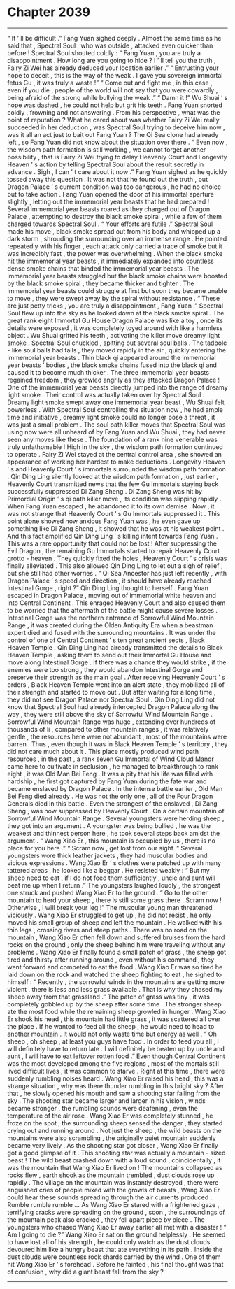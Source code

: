 
# Chapter 2039


---

“ It ’ ll be difficult .” Fang Yuan sighed deeply .
Almost the same time as he said that , Spectral Soul , who was outside , attacked even quicker than before !
Spectral Soul shouted coldly : “ Fang Yuan , you are truly a disappointment . How long are you going to hide ? I ’ ll tell you the truth , Fairy Zi Wei has already deduced your location earlier .”
“ Entrusting your hope to deceit , this is the way of the weak . I gave you sovereign immortal fetus Gu , it was truly a waste !”
“ Come out and fight me , in this case , even if you die , people of the world will not say that you were cowardly , being afraid of the strong while bullying the weak .”
“ Damn it !” Wu Shuai ’ s hope was dashed , he could not help but grit his teeth .
Fang Yuan snorted coldly , frowning and not answering . From his perspective , what was the point of reputation ? What he cared about was whether Fairy Zi Wei really succeeded in her deduction , was Spectral Soul trying to deceive him now , was it all an act just to bait out Fang Yuan ?
The Qi Sea clone had already left , so Fang Yuan did not know about the situation over there .
“ Even now , the wisdom path formation is still working , we cannot forget another possibility , that is Fairy Zi Wei trying to delay Heavenly Court and Longevity Heaven ’ s action by telling Spectral Soul about the result secretly in advance . Sigh , I can ’ t care about it now .” Fang Yuan sighed as he quickly tossed away this question .
It was not that he found out the truth , but Dragon Palace ’ s current condition was too dangerous , he had no choice but to take action .
Fang Yuan opened the door of his immortal aperture slightly , letting out the immemorial year beasts that he had prepared !
Several immemorial year beasts roared as they charged out of Dragon Palace , attempting to destroy the black smoke spiral , while a few of them charged towards Spectral Soul .
“ Your efforts are futile .” Spectral Soul made his move , black smoke spread out from his body and whipped up a dark storm , shrouding the surrounding over an immense range .
He pointed repeatedly with his finger , each attack only carried a trace of smoke but it was incredibly fast , the power was overwhelming . When the black smoke hit the immemorial year beasts , it immediately expanded into countless dense smoke chains that binded the immemorial year beasts .
The immemorial year beasts struggled but the black smoke chains were boosted by the black smoke spiral , they became thicker and tighter . The immemorial year beasts could struggle at first but soon they became unable to move , they were swept away by the spiral without resistance .
“ These are just petty tricks , you are truly a disappointment , Fang Yuan .” Spectral Soul flew up into the sky as he looked down at the black smoke spiral .
The great rank eight Immortal Gu House Dragon Palace was like a toy , once its details were exposed , it was completely toyed around with like a harmless object .
Wu Shuai gritted his teeth , activating the killer move dreamy light smoke .
Spectral Soul chuckled , spitting out several soul balls . The tadpole - like soul balls had tails , they moved rapidly in the air , quickly entering the immemorial year beasts .
Thin black qi appeared around the immemorial year beasts ’ bodies , the black smoke chains fused into the black qi and caused it to become much thicker .
The three immemorial year beasts regained freedom , they growled angrily as they attacked Dragon Palace !
One of the immemorial year beasts directly jumped into the range of dreamy light smoke .
Their control was actually taken over by Spectral Soul .
Dreamy light smoke swept away one immemorial year beast , Wu Shuai felt powerless . With Spectral Soul controlling the situation now , he had ample time and initiative , dreamy light smoke could no longer pose a threat , it was just a small problem .
The soul path killer moves that Spectral Soul was using now were all unheard of by Fang Yuan and Wu Shuai , they had never seen any moves like these .
The foundation of a rank nine venerable was truly unfathomable !
High in the sky , the wisdom path formation continued to operate .
Fairy Zi Wei stayed at the central control area , she showed an appearance of working her hardest to make deductions .
Longevity Heaven ’ s and Heavenly Court ’ s immortals surrounded the wisdom path formation .
Qin Ding Ling silently looked at the wisdom path formation , just earlier , Heavenly Court transmitted news that the few Gu Immortals staying back successfully suppressed Di Zang Sheng .
Di Zang Sheng was hit by Primordial Origin ’ s qi path killer move , its condition was slipping rapidly . When Fang Yuan escaped , he abandoned it to its own demise . Now , it was not strange that Heavenly Court ’ s Gu Immortals suppressed it .
This point alone showed how anxious Fang Yuan was , he even gave up something like Di Zang Sheng , it showed that he was at his weakest point .
And this fact amplified Qin Ding Ling ’ s killing intent towards Fang Yuan .
This was a rare opportunity that could not be lost !
After suppressing the Evil Dragon , the remaining Gu Immortals started to repair Heavenly Court grotto - heaven . They quickly fixed the holes , Heavenly Court ’ s crisis was finally alleviated .
This also allowed Qin Ding Ling to let out a sigh of relief , but she still had other worries .
“ Qi Sea Ancestor has just left recently , with Dragon Palace ’ s speed and direction , it should have already reached Intestinal Gorge , right ?” Qin Ding Ling thought to herself .
Fang Yuan escaped in Dragon Palace , moving out of immemorial white heaven and into Central Continent . This enraged Heavenly Court and also caused them to be worried that the aftermath of the battle might cause severe losses .
Intestinal Gorge was the northern entrance of Sorrowful Wind Mountain Range , it was created during the Olden Antiquity Era when a beastman expert died and fused with the surrounding mountains . It was under the control of one of Central Continent ’ s ten great ancient sects , Black Heaven Temple .
Qin Ding Ling had already transmitted the details to Black Heaven Temple , asking them to send out their Immortal Gu House and move along Intestinal Gorge . If there was a chance they would strike , if the enemies were too strong , they would abandon Intestinal Gorge and preserve their strength as the main goal .
After receiving Heavenly Court ’ s orders , Black Heaven Temple went into an alert state , they mobilized all of their strength and started to move out .
But after waiting for a long time , they did not see Dragon Palace nor Spectral Soul .
Qin Ding Ling did not know that Spectral Soul had already intercepted Dragon Palace along the way , they were still above the sky of Sorrowful Wind Mountain Range .
Sorrowful Wind Mountain Range was huge , extending over hundreds of thousands of li , compared to other mountain ranges , it was relatively gentle , the resources here were not abundant , most of the mountains were barren . Thus , even though it was in Black Heaven Temple ’ s territory , they did not care much about it .
This place mostly produced wind path resources , in the past , a rank seven Gu Immortal of Wind Cloud Manor came here to cultivate in seclusion , he managed to breakthrough to rank eight , it was Old Man Bei Feng . It was a pity that his life was filled with hardship , he first got captured by Fang Yuan during the fate war and became enslaved by Dragon Palace . In the intense battle earlier , Old Man Bei Feng died already .
He was not the only one , all of the Four Dragon Generals died in this battle . Even the strongest of the enslaved , Di Zang Sheng , was now suppressed by Heavenly Court .
On a certain mountain of Sorrowful Wind Mountain Range .
Several youngsters were herding sheep , they got into an argument .
A youngster was being bullied , he was the weakest and thinnest person here , he took several steps back amidst the argument .
“ Wang Xiao Er , this mountain is occupied by us , there is no place for you here .”
“ Scram now , get lost from our sight .”
Several youngsters wore thick leather jackets , they had muscular bodies and vicious expressions .
Wang Xiao Er ’ s clothes were patched up with many tattered areas , he looked like a beggar .
He resisted weakly : “ But my sheep need to eat , if I do not feed them sufficiently , uncle and aunt will beat me up when I return .”
The youngsters laughed loudly , the strongest one struck and pushed Wang Xiao Er to the ground .
“ Go to the other mountain to herd your sheep , there is still some grass there . Scram now ! Otherwise , I will break your leg !” The muscular young man threatened viciously .
Wang Xiao Er struggled to get up , he did not resist , he only moved his small group of sheep and left the mountain .
He walked with his thin legs , crossing rivers and steep paths . There was no road on the mountain , Wang Xiao Er often fell down and suffered bruises from the hard rocks on the ground , only the sheep behind him were traveling without any problems .
Wang Xiao Er finally found a small patch of grass , the sheep got tired and thirsty after running around , even without his command , they went forward and competed to eat the food .
Wang Xiao Er was so tired he laid down on the rock and watched the sheep fighting to eat , he sighed to himself : “ Recently , the sorrowful winds in the mountains are getting more violent , there is less and less grass available . That is why they chased my sheep away from that grassland .”
The patch of grass was tiny , it was completely gobbled up by the sheep after some time . The stronger sheep ate the most food while the remaining sheep growled in hunger .
Wang Xiao Er shook his head , this mountain had little grass , it was scattered all over the place . If he wanted to feed all the sheep , he would need to head to another mountain . It would not only waste time but energy as well .
“ Oh sheep , oh sheep , at least you guys have food . In order to feed you all , I will definitely have to return late . I will definitely be beaten up by uncle and aunt , I will have to eat leftover rotten food .”
Even though Central Continent was the most developed among the five regions , most of the mortals still lived difficult lives , it was common to starve .
Right at this time , there were suddenly rumbling noises heard .
Wang Xiao Er raised his head , this was a strange situation , why was there thunder rumbling in this bright sky ?
After that , he slowly opened his mouth and saw a shooting star falling from the sky .
The shooting star became larger and larger in his vision , winds became stronger , the rumbling sounds were deafening , even the temperature of the air rose .
Wang Xiao Er was completely stunned , he froze on the spot , the surrounding sheep sensed the danger , they started crying out and running around .
Not just the sheep , the wild beasts on the mountains were also scrambling , the originally quiet mountain suddenly became very lively .
As the shooting star got closer , Wang Xiao Er finally got a good glimpse of it .
This shooting star was actually a mountain - sized beast !
The wild beast crashed down with a loud sound , coincidentally , it was the mountain that Wang Xiao Er lived on !
The mountains collapsed as rocks flew , earth shook as the mountain trembled , dust clouds rose up rapidly .
The village on the mountain was instantly destroyed , there were anguished cries of people mixed with the growls of beasts , Wang Xiao Er could hear these sounds spreading through the air currents produced .
Rumble rumble rumble …
As Wang Xiao Er stared with a frightened gaze , terrifying cracks were spreading on the ground , soon , the surroundings of the mountain peak also cracked , they fell apart piece by piece .
The youngsters who chased Wang Xiao Er away earlier all met with a disaster !
“ Am I going to die ?” Wang Xiao Er sat on the ground helplessly .
He seemed to have lost all of his strength , he could only watch as the dust clouds devoured him like a hungry beast that ate everything in its path .
Inside the dust clouds were countless rock shards carried by the wind .
One of them hit Wang Xiao Er ’ s forehead .
Before he fainted , his final thought was that of confusion , why did a giant beast fall from the sky ?

---

